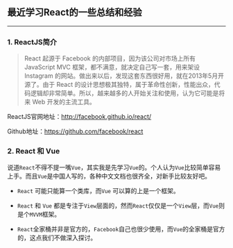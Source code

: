 ## 最近学习React的一些总结和经验  
***

### 1. ReactJS简介
> React 起源于 Facebook 的内部项目，因为该公司对市场上所有 JavaScript MVC 框架，都不满意，就决定自己写一套，用来架设 Instagram 的网站。做出来以后，发现这套东西很好用，就在2013年5月开源了。由于 React 的设计思想极其独特，属于革命性创新，性能出众，代码逻辑却非常简单。所以，越来越多的人开始关注和使用，认为它可能是将来 Web 开发的主流工具。

ReactJS官网地址：http://facebook.github.io/react/

Github地址：https://github.com/facebook/react  

### 2. React 和 Vue

说道`React`不得不提一嘴`Vue`，其实我是先学习`Vue`的。个人认为`Vue`比较简单容易上手。而且`Vue`是中国人写的，各种中文文档也很齐全，对新手比较友好吧。  

* `React` 可能只能算一个类库，而`Vue` 可以算的上是一个框架。  

* `React` 和 `Vue` 都是专注于`View`层面的，然而`React`仅仅是一个`View`层，而`Vue`则是个`MVVM`框架。  

* `React`全家桶并非是官方的，`Facebook`自己也很少使用，而`Vue`的全家桶是官方的，这点我们不做深入探讨。
